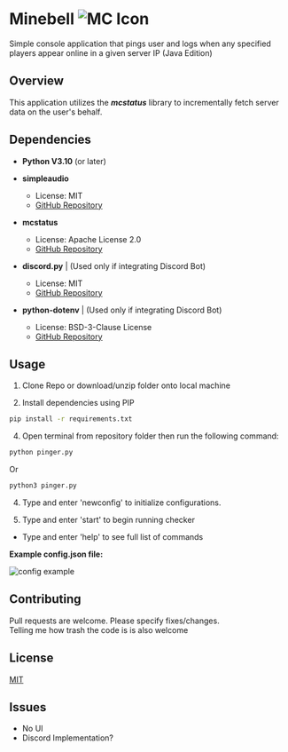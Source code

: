 # Minebell   ![MC Icon](https://iili.io/6Jdw5g.png)
 
Simple console application that pings user and logs when any specified players appear online in a given server IP (Java Edition)

## Overview
This application utilizes the ***mcstatus*** library to incrementally fetch server data on the user's behalf.

## Dependencies

- **Python V3.10** (or later)


- **simpleaudio**
  - License: MIT
  - [GitHub Repository](https://github.com/hamiltron/py-simple-audio)

- **mcstatus**
  - License: Apache License 2.0
  - [GitHub Repository](https://github.com/py-mine/mcstatus)

- **discord.py** | (Used only if integrating Discord Bot)
  - License: MIT
  - [GitHub Repository](https://github.com/Rapptz/discord.py)

- **python-dotenv** | (Used only if integrating Discord Bot)
  - License: BSD-3-Clause License
  - [GitHub Repository](https://github.com/theskumar/python-dotenv)





## Usage
1. Clone Repo or download/unzip folder onto local machine

2. Install dependencies using PIP

```bash
pip install -r requirements.txt
```

4. Open terminal from repository folder then run the following command:
```bash
python pinger.py
```
Or

```bash
python3 pinger.py
```
4. Type and enter 'newconfig' to initialize configurations.

5. Type and enter 'start' to begin running checker

- Type and enter 'help' to see full list of commands

**Example config.json file:**


 ![config example](https://i.ibb.co/B3pD02q/Screenshot-2023-09-02-113850.png)



## Contributing
Pull requests are welcome. Please specify fixes/changes.  
Telling me how trash the code is is also welcome


## License
[MIT](https://choosealicense.com/licenses/mit/)


## Issues
- No UI
- Discord Implementation?
